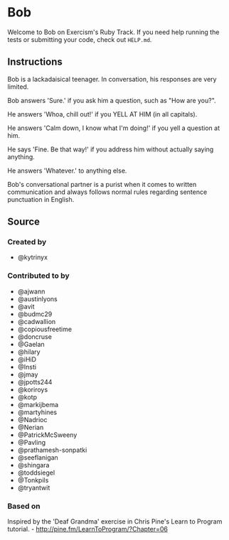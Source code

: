 # Bob

Welcome to Bob on Exercism's Ruby Track.
If you need help running the tests or submitting your code, check out `HELP.md`.

## Instructions

Bob is a lackadaisical teenager.
In conversation, his responses are very limited.

Bob answers 'Sure.' if you ask him a question, such as "How are you?".

He answers 'Whoa, chill out!' if you YELL AT HIM (in all capitals).

He answers 'Calm down, I know what I'm doing!' if you yell a question at him.

He says 'Fine. Be that way!' if you address him without actually saying anything.

He answers 'Whatever.' to anything else.

Bob's conversational partner is a purist when it comes to written communication and always follows normal rules regarding sentence punctuation in English.

## Source

### Created by

- @kytrinyx

### Contributed to by

- @ajwann
- @austinlyons
- @avit
- @budmc29
- @cadwallion
- @copiousfreetime
- @doncruse
- @Gaelan
- @hilary
- @iHiD
- @Insti
- @jmay
- @jpotts244
- @koriroys
- @kotp
- @markijbema
- @martyhines
- @Nadrioc
- @Nerian
- @PatrickMcSweeny
- @Pavling
- @prathamesh-sonpatki
- @seeflanigan
- @shingara
- @toddsiegel
- @Tonkpils
- @tryantwit

### Based on

Inspired by the 'Deaf Grandma' exercise in Chris Pine's Learn to Program tutorial. - http://pine.fm/LearnToProgram/?Chapter=06